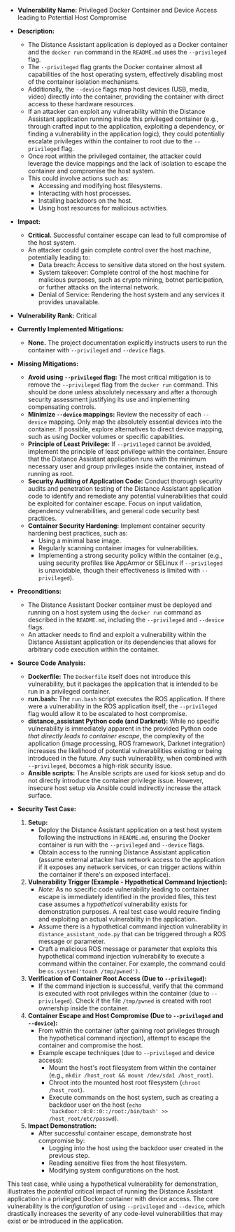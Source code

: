 - **Vulnerability Name:** Privileged Docker Container and Device Access leading to Potential Host Compromise
- **Description:**
    - The Distance Assistant application is deployed as a Docker container and the `docker run` command in the `README.md` uses the `--privileged` flag.
    - The `--privileged` flag grants the Docker container almost all capabilities of the host operating system, effectively disabling most of the container isolation mechanisms.
    - Additionally, the `--device` flags map host devices (USB, media, video) directly into the container, providing the container with direct access to these hardware resources.
    - If an attacker can exploit any vulnerability within the Distance Assistant application running inside this privileged container (e.g., through crafted input to the application, exploiting a dependency, or finding a vulnerability in the application logic), they could potentially escalate privileges within the container to root due to the `--privileged` flag.
    - Once root within the privileged container, the attacker could leverage the device mappings and the lack of isolation to escape the container and compromise the host system.
    - This could involve actions such as:
        - Accessing and modifying host filesystems.
        - Interacting with host processes.
        - Installing backdoors on the host.
        - Using host resources for malicious activities.
- **Impact:**
    - **Critical.** Successful container escape can lead to full compromise of the host system.
    - An attacker could gain complete control over the host machine, potentially leading to:
        - Data breach: Access to sensitive data stored on the host system.
        - System takeover: Complete control of the host machine for malicious purposes, such as crypto mining, botnet participation, or further attacks on the internal network.
        - Denial of Service: Rendering the host system and any services it provides unavailable.
- **Vulnerability Rank:** Critical
- **Currently Implemented Mitigations:**
    - **None.** The project documentation explicitly instructs users to run the container with `--privileged` and `--device` flags.
- **Missing Mitigations:**
    - **Avoid using `--privileged` flag:** The most critical mitigation is to remove the `--privileged` flag from the `docker run` command. This should be done unless absolutely necessary and after a thorough security assessment justifying its use and implementing compensating controls.
    - **Minimize `--device` mappings:** Review the necessity of each `--device` mapping. Only map the absolutely essential devices into the container. If possible, explore alternatives to direct device mapping, such as using Docker volumes or specific capabilities.
    - **Principle of Least Privilege:**  If `--privileged` cannot be avoided, implement the principle of least privilege within the container. Ensure that the Distance Assistant application runs with the minimum necessary user and group privileges inside the container, instead of running as root.
    - **Security Auditing of Application Code:** Conduct thorough security audits and penetration testing of the Distance Assistant application code to identify and remediate any potential vulnerabilities that could be exploited for container escape. Focus on input validation, dependency vulnerabilities, and general code security best practices.
    - **Container Security Hardening:** Implement container security hardening best practices, such as:
        - Using a minimal base image.
        - Regularly scanning container images for vulnerabilities.
        - Implementing a strong security policy within the container (e.g., using security profiles like AppArmor or SELinux if `--privileged` is unavoidable, though their effectiveness is limited with `--privileged`).
- **Preconditions:**
    - The Distance Assistant Docker container must be deployed and running on a host system using the `docker run` command as described in the `README.md`, including the `--privileged` and `--device` flags.
    - An attacker needs to find and exploit a vulnerability within the Distance Assistant application or its dependencies that allows for arbitrary code execution within the container.
- **Source Code Analysis:**
    - **Dockerfile:** The `Dockerfile` itself does not introduce this vulnerability, but it packages the application that is intended to be run in a privileged container.
    - **run.bash:** The `run.bash` script executes the ROS application. If there were a vulnerability in the ROS application itself, the `--privileged` flag would allow it to be escalated to host compromise.
    - **distance_assistant Python code (and Darknet):** While no specific vulnerability is immediately apparent in the provided Python code *that directly leads to container escape*, the complexity of the application (image processing, ROS framework, Darknet integration) increases the likelihood of potential vulnerabilities existing or being introduced in the future.  Any such vulnerability, when combined with `--privileged`, becomes a high-risk security issue.
    - **Ansible scripts:** The Ansible scripts are used for kiosk setup and do not directly introduce the container privilege issue. However, insecure host setup via Ansible could indirectly increase the attack surface.

- **Security Test Case:**
    1. **Setup:**
        - Deploy the Distance Assistant application on a test host system following the instructions in `README.md`, ensuring the Docker container is run with the `--privileged` and `--device` flags.
        - Obtain access to the running Distance Assistant application (assume external attacker has network access to the application if it exposes any network services, or can trigger actions within the container if there's an exposed interface).
    2. **Vulnerability Trigger (Example - Hypothetical Command Injection):**
        - *Note:* As no specific code vulnerability leading to container escape is immediately identified in the provided files, this test case assumes a *hypothetical* vulnerability exists for demonstration purposes.  A real test case would require finding and exploiting an actual vulnerability in the application.
        - Assume there is a hypothetical command injection vulnerability in `distance_assistant_node.py` that can be triggered through a ROS message or parameter.
        - Craft a malicious ROS message or parameter that exploits this hypothetical command injection vulnerability to execute a command within the container. For example, the command could be `os.system('touch /tmp/pwned')`.
    3. **Verification of Container Root Access (Due to `--privileged`):**
        - If the command injection is successful, verify that the command is executed with root privileges within the container (due to `--privileged`). Check if the file `/tmp/pwned` is created with root ownership inside the container.
    4. **Container Escape and Host Compromise (Due to `--privileged` and `--device`):**
        - From within the container (after gaining root privileges through the hypothetical command injection), attempt to escape the container and compromise the host.
        - Example escape techniques (due to `--privileged` and device access):
            - Mount the host's root filesystem from within the container (e.g., `mkdir /host_root && mount /dev/sda1 /host_root`).
            - Chroot into the mounted host root filesystem (`chroot /host_root`).
            - Execute commands on the host system, such as creating a backdoor user on the host (`echo 'backdoor::0:0::0::/root:/bin/bash' >> /host_root/etc/passwd`).
    5. **Impact Demonstration:**
        - After successful container escape, demonstrate host compromise by:
            - Logging into the host using the backdoor user created in the previous step.
            - Reading sensitive files from the host filesystem.
            - Modifying system configurations on the host.

This test case, while using a hypothetical vulnerability for demonstration, illustrates the *potential* critical impact of running the Distance Assistant application in a privileged Docker container with device access. The core vulnerability is the *configuration* of using `--privileged` and `--device`, which drastically increases the severity of any code-level vulnerabilities that may exist or be introduced in the application.